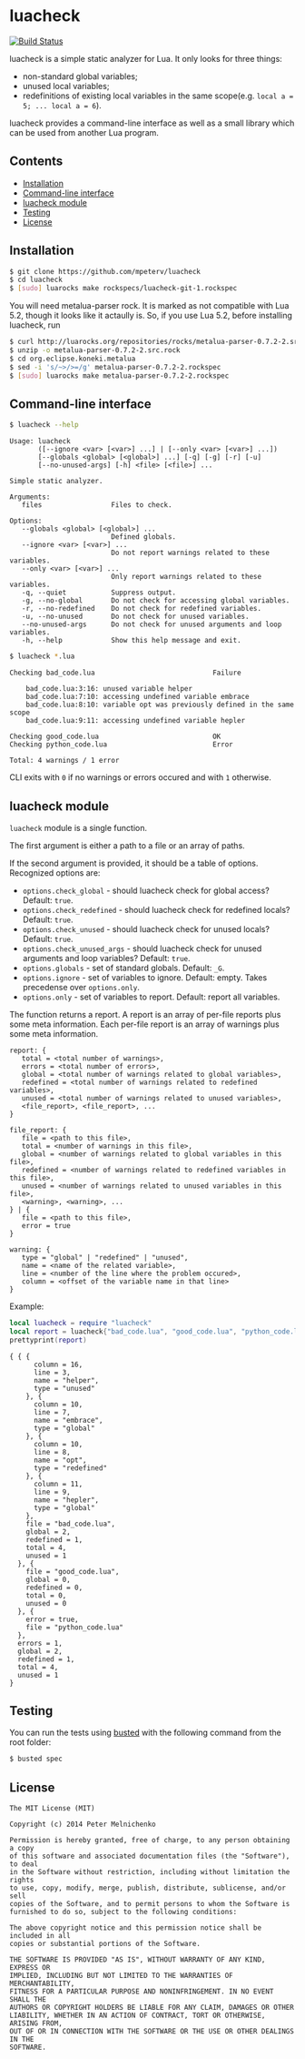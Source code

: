 # luacheck

[![Build Status](https://travis-ci.org/mpeterv/luacheck.png?branch=master)](https://travis-ci.org/mpeterv/luacheck)

luacheck is a simple static analyzer for Lua. It only looks for three things: 

* non-standard global variables; 
* unused local variables; 
* redefinitions of existing local variables in the same scope(e.g. `local a = 5; ... local a = 6`). 

luacheck provides a command-line interface as well as a small library which can be used from another Lua program. 

## Contents

* [Installation](#installation)
* [Command-line interface](#command-line-interface)
* [luacheck module](#luacheck-module)
* [Testing](#testing)
* [License](#license)

## Installation

```bash
$ git clone https://github.com/mpeterv/luacheck
$ cd luacheck
$ [sudo] luarocks make rockspecs/luacheck-git-1.rockspec
```

You will need metalua-parser rock. It is marked as not compatible with Lua 5.2, though it looks like it actaully is. So, if you use Lua 5.2, before installing luacheck, run

```bash
$ curl http://luarocks.org/repositories/rocks/metalua-parser-0.7.2-2.src.rock > metalua-parser-0.7.2-2.src.rock
$ unzip -o metalua-parser-0.7.2-2.src.rock
$ cd org.eclipse.koneki.metalua
$ sed -i 's/~>/>=/g' metalua-parser-0.7.2-2.rockspec
$ [sudo] luarocks make metalua-parser-0.7.2-2.rockspec
```

## Command-line interface

```bash
$ luacheck --help
```

```
Usage: luacheck
       ([--ignore <var> [<var>] ...] | [--only <var> [<var>] ...])
       [--globals <global> [<global>] ...] [-q] [-g] [-r] [-u]
       [--no-unused-args] [-h] <file> [<file>] ...

Simple static analyzer. 

Arguments: 
   files                 Files to check. 

Options: 
   --globals <global> [<global>] ...
                         Defined globals. 
   --ignore <var> [<var>] ...
                         Do not report warnings related to these variables. 
   --only <var> [<var>] ...
                         Only report warnings related to these variables. 
   -q, --quiet           Suppress output. 
   -g, --no-global       Do not check for accessing global variables. 
   -r, --no-redefined    Do not check for redefined variables. 
   -u, --no-unused       Do not check for unused variables. 
   --no-unused-args      Do not check for unused arguments and loop variables. 
   -h, --help            Show this help message and exit. 
```

```bash
$ luacheck *.lua
```

```
Checking bad_code.lua                             Failure

    bad_code.lua:3:16: unused variable helper
    bad_code.lua:7:10: accessing undefined variable embrace
    bad_code.lua:8:10: variable opt was previously defined in the same scope
    bad_code.lua:9:11: accessing undefined variable hepler

Checking good_code.lua                            OK
Checking python_code.lua                          Error

Total: 4 warnings / 1 error
```

CLI exits with `0` if no warnings or errors occured and with `1` otherwise. 

## luacheck module

`luacheck` module is a single function. 

The first argument is either a path to a file or an array of paths. 

If the second argument is provided, it should be a table of options. Recognized options are: 

* `options.check_global` - should luacheck check for global access? Default: `true`. 
* `options.check_redefined` - should luacheck check for redefined locals? Default: `true`. 
* `options.check_unused` - should luacheck check for unused locals? Default: `true`. 
* `options.check_unused_args` - should luacheck check for unused arguments and loop variables? Default: `true`. 
* `options.globals` - set of standard globals. Default: `_G`. 
* `options.ignore` - set of variables to ignore. Default: empty. Takes precedense over `options.only`. 
* `options.only` - set of variables to report. Default: report all variables. 

The function returns a report. A report is an array of per-file reports plus some meta information. Each per-file report is an array of warnings plus some meta information. 

```
report: {
   total = <total number of warnings>,
   errors = <total number of errors>,
   global = <total number of warnings related to global variables>,
   redefined = <total number of warnings related to redefined variables>,
   unused = <total number of warnings related to unused variables>,
   <file_report>, <file_report>, ...
}

file_report: {
   file = <path to this file>,
   total = <number of warnings in this file>,
   global = <number of warnings related to global variables in this file>,
   redefined = <number of warnings related to redefined variables in this file>,
   unused = <number of warnings related to unused variables in this file>,
   <warning>, <warning>, ...
} | {
   file = <path to this file>,
   error = true
}

warning: {
   type = "global" | "redefined" | "unused",
   name = <name of the related variable>,
   line = <number of the line where the problem occured>,
   column = <offset of the variable name in that line>
}
```

Example: 

```lua
local luacheck = require "luacheck"
local report = luacheck{"bad_code.lua", "good_code.lua", "python_code.lua"}
prettyprint(report)
```

```
{ { {
      column = 16,
      line = 3,
      name = "helper",
      type = "unused"
    }, {
      column = 10,
      line = 7,
      name = "embrace",
      type = "global"
    }, {
      column = 10,
      line = 8,
      name = "opt",
      type = "redefined"
    }, {
      column = 11,
      line = 9,
      name = "hepler",
      type = "global"
    },
    file = "bad_code.lua",
    global = 2,
    redefined = 1,
    total = 4,
    unused = 1
  }, {
    file = "good_code.lua",
    global = 0,
    redefined = 0,
    total = 0,
    unused = 0
  }, {
    error = true,
    file = "python_code.lua"
  },
  errors = 1,
  global = 2,
  redefined = 1,
  total = 4,
  unused = 1
}
```

## Testing

You can run the tests using [busted](http://olivinelabs.com/busted/) with the following command from the root folder: 

```bash
$ busted spec
```

## License

```
The MIT License (MIT)

Copyright (c) 2014 Peter Melnichenko

Permission is hereby granted, free of charge, to any person obtaining a copy
of this software and associated documentation files (the "Software"), to deal
in the Software without restriction, including without limitation the rights
to use, copy, modify, merge, publish, distribute, sublicense, and/or sell
copies of the Software, and to permit persons to whom the Software is
furnished to do so, subject to the following conditions:

The above copyright notice and this permission notice shall be included in all
copies or substantial portions of the Software.

THE SOFTWARE IS PROVIDED "AS IS", WITHOUT WARRANTY OF ANY KIND, EXPRESS OR
IMPLIED, INCLUDING BUT NOT LIMITED TO THE WARRANTIES OF MERCHANTABILITY,
FITNESS FOR A PARTICULAR PURPOSE AND NONINFRINGEMENT. IN NO EVENT SHALL THE
AUTHORS OR COPYRIGHT HOLDERS BE LIABLE FOR ANY CLAIM, DAMAGES OR OTHER
LIABILITY, WHETHER IN AN ACTION OF CONTRACT, TORT OR OTHERWISE, ARISING FROM,
OUT OF OR IN CONNECTION WITH THE SOFTWARE OR THE USE OR OTHER DEALINGS IN THE
SOFTWARE.
```
